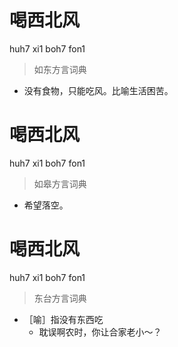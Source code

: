 # 喝西北风
huh7 xi1 boh7 fon1
> 如东方言词典
- 没有食物，只能吃风。比喻生活困苦。

# 喝西北风
huh7 xi1 boh7 fon1
> 如皋方言词典
- 希望落空。

# 喝西北风
huh7 xi1 boh7 fon1
> 东台方言词典
- ［喻］指没有东西吃
  - 耽误啊农时，你让合家老小～？
